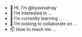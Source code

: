 - 👋 Hi, I’m @kyawsatnay
- 👀 I’m interested in ...
- 🌱 I’m currently learning ...
- 💞️ I’m looking to collaborate on ...
- 📫 How to reach me ...

<!---
kyawsatnay/kyawsatnay is a ✨ special ✨ repository because its `README.md` (this file) appears on your GitHub profile.
You can click the Preview link to take a look at your changes.
--->
